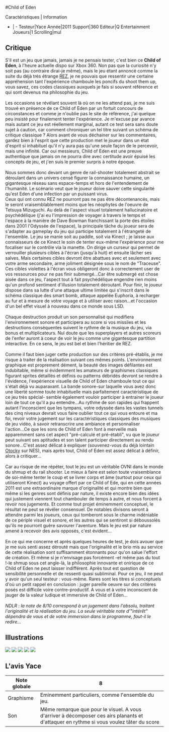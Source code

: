 #Child of Eden

Caractéristiques | Information
- | -
Testeur|Yace
Année|2011
Support|360
Editeur|Q Entertainment
Joueurs|1
Scrolling|mul

## Critique
S'il est  un jeu que jamais, jamais je ne pensais tester, c'est bien ce <b>Child of Eden</b>, à l'heure actuelle dispo sur Xbox 360. Non pas que la curiosité n'y soit pas (au contraire dirai-je même), mais le jeu étant annoncé comme la suite du déjà très étrange <a href="index.php?page=fiche&id=432">REZ</a>, je ne pouvais que ressentir une certaine appréhension tant l'expérience chamboule les poncifs du shoot them up, vous savez, ces codes classiques auxquels je fais si souvent référence et qui sont devenus ma philosophie du jeu.<br/><br/>Les occasions se révélant souvent là où on ne les attend pas, je me suis trouvé en présence de ce Child of Eden par un fortuit concours de circonstances et comme je n'oublie pas le site de référence, j'ai quelque peu insisté pour finalement tenter l'expérience. Je m'excuse par avance mais autant ce jeu est réellement marginal, autant ce test sera sans doute sujet à caution, car comment chroniquer un tel titre suivant un schéma de critique classique ? Alors avant de vous déchainer sur les commentaires, gardez bien à l'esprit que cette production met le joueur dans un état d'esprit si inhabituel qu'il n'y aura pas qu'une seule façon de le percevoir, mais une infinité. Car oui messieurs, Child of Eden est une preuve authentique que jamais on ne pourra dire avec certitude avoir épuisé les concepts de jeu, et j'en suis le premier surpris à notre époque.<br/><br/>Nous sommes donc devant un genre de rail-shooter totalement abstrait se déroulant dans un univers censé figurer la connaissance humaine, un gigantesque réseau sans espace-temps et hors de l'entendement de l'humanité. Le scénario veut que le joueur doive sauver cette singularité qu'est Eden d'une infection par un puissant virus. <br/>Ceux qui ont connu REZ ne pourront pas ne pas être décontenancés, mais le seront vraisemblablement moins que les néophytes de l'oeuvre de Tetsuya Mizuguchi. Au delà de l'aspect visuel totalement hallucinatoire et psychédélique (j'ai eu l'impression de voyager à travers le temps et l'espace à la manière de Dave Bowman franchissant la porte des étoiles dans 2001 l'Odyssée de l'espace), la principale tâche du joueur sera de s'adapter au gameplay du jeu qui participe totalement à l'étrangeté de l'ensemble. Le jeu se manie soit au paddle, soit via Kinect ; je laisse aux connaisseurs de ce Kinect le soin de tenter eux-même l'expérience pour me focaliser sur le contrôle via la manette. On dirige un curseur qui permet de verrouiller plusieurs cibles à l'écran (jusqu'à huit) et ensuite lâcher ses salves. Mais certaines cibles devront être abattues avec et seulement avec votre arme secondaire, arme joliment désignée sous le nom de "Traceuse". Ces cibles violettes à l'écran vous obligeront donc à correctement user de vos ressources pour ne pas finir submergé...Car être submergé est chose aisée dans ce jeu, l'aspect tout à fait psychédélique engendre rien moins qu'un profond sentiment d'illusion totalement déroutant. Pour finir, le joueur dispose dans sa lutte d'une attaque ultime limitée qui s'inscrit dans le schéma classique des smart bomb, attaque appelée Euphoria, à recharger au fur et à mesure de votre voyage et à utiliser avec raison...et l'occasion d'un bel effet visuel à nouveau dans ce monde sous LSD.<br/><br/>Chaque destruction produit un son personnalisé qui modifiera l'environnement sonore et participera au score si vos missiles et les destructions conséquentes suivent le rythme de la musique du jeu, via bonus et multiplicateurs. Nul doute que les superplayers et autres scoreurs de l'enfer auront à coeur de voir le jeu comme une gigantesque partition interactive. En ce sens, le jeu est bel et bien l'héritier de REZ. <br/><br/>Comme il faut bien juger cette production sur des critères pré-établis, je me risque à traiter de la réalisation suivant ces mêmes points. L'environnement graphique est proprement dément, la beauté des images défilantes est indubitable, même si évidemment les amateurs de graphismes classiques figurant sprites détaillés et définis ou patterns débridés devront se rendre à l'évidence, l'expérience visuelle de Child of Eden chamboule tout ce qui s'était déjà vu auparavant. La bande sonore-sur laquelle vous avez donc une liberté somme toute inhabituelle mais parfaitement caractéristique de ce jeu très spécial- semble également vouloir participer à entrainer le joueur loin de tout ce qu'il a pu entendre...Au rythme de son rapides qui frappent autant l'inconscient que les tympans, votre odyssée dans les vastes tunnels des cinq niveaux devrait vous faire oublier tout ce qui vous entoure et ma foi, revoir votre jugement sur les caractéristiques classiques des musiques de jeu vidéo, à savoir retranscrire une ambiance et personnaliser l'action...Ce que les sons de Child of Eden font à merveille mais apparemment sans cet aspect "pré-calculé et pré-établi", vu que le joueur peut suivant ses aptitudes et son talent participer directement au rendu sonore...C'est assez délicat à expliquer (souvenez-vous du déjà lointain <a href="index.php?page=fiche&id=1270">Otocky</a> sur NES), mais après tout, Child of Eden est assez délicat à définir, alors à critiquer...<br/><br/>Car au risque de me répéter, tout le jeu est un véritable OVNI dans le monde du shmup et du rail shooter. Le mieux à faire est selon toute vraisemblance de soi-même tenter le coup et se livrer corps et âme (surtout pour ceux qui utiliseront Kinect) au voyage offert par ce Child of Ede, qui en cette années 2011 est une extraordinaire marque d'originalité et qui montre bien que même si les genres sont définis par nature, il existe encore bien des idées qui justement viennent tout chambouler de temps à autre, et nous forcent à revoir nos jugements. Et comme tout projet éminemment conceptuel, le résultat ne peut se révéler consensuel. De notables divisons seront à attendre parmi les joueurs, ceux qui tomberont sous le charme indéniable de ce périple visuel et sonore, et les autres qui se sentiront si déboussolés qu'ils ne pourront guère savourer l'aventure. Mais le jeu est  par nature amené à recevoir des avis opposés, c'est évident...<br/><br/>En ce qui me concerne et après quelques heures de test, je dois avouer que je me suis senti assez dérouté mais que l'originalité et le brio mis au service de cette réalisation sont suffisamment étonnants pour qu'on salue l'effort de création. Et même si je n'envisage pas forcément -et même pas du tout !-le shmup sous cet angle-là, la philosophie innovante et onirique de ce Child of Eden ne peut laisser indifférent. Après tout est question de sensibilité personnelle et de ressenti quasi subliminal. Pour ce jeu, il ne peut y avoir qu'un seul testeur : vous-même. Rares sont les titres si conceptuels d'où un petit rappel en conclusion : juger pareille oeuvre sur des critères posés est difficile voire contre-productif. A vous et à votre inconscient de jauger de la valeur ludique et immersive de Child of Eden...<br/><br/><i>NDLR : la note de 8/10 correspond à un jugement dans l'absolu, traitant l'originalité et la réalisation du jeu. La seule véritable note d'"intérêt" dépendra de vous et de votre immersion dans le programme, faut-il le redire...</i>

## Illustrations
![](http://www.shmup.com/images/thumbs/img_fiche_1_1492.png)
![](http://www.shmup.com/images/thumbs/img_fiche_2_1492.png)
![](http://www.shmup.com/images/thumbs/img_fiche_3_1492.png)
![](http://www.shmup.com/images/thumbs/img_fiche_4_1492.png)
![](http://www.shmup.com/images/thumbs/img_fiche_5_1492.png)

## L'avis Yace
Note globale|8
-|-
Graphisme|Eminemment particuliers, comme l'ensemble du jeu.
Son|Même remarque que pour le visuel. A vous d'arriver à décomposer ces airs planants et d'attaquer en rythme si vous voulez tâter du score
